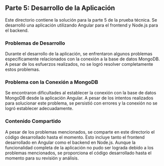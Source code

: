 ## Parte 5: Desarrollo de la Aplicación
Este directorio contiene la solución para la parte 5 de la prueba técnica. Se desarrolló una aplicación utilizando Angular para el frontend y Node.js para el backend.

### Problemas de Desarrollo
Durante el desarrollo de la aplicación, se enfrentaron algunos problemas específicamente relacionados con la conexión a la base de datos MongoDB. A pesar de los esfuerzos realizados, no se logró resolver completamente estos problemas.

### Problema con la Conexión a MongoDB
Se encontraron dificultades al establecer la conexión con la base de datos MongoDB desde la aplicación Angular. A pesar de los intentos realizados para solucionar este problema, se persistió con errores y la conexión no se logró establecer adecuadamente.

### Contenido Compartido
A pesar de los problemas mencionados, se comparte en este directorio el código desarrollado hasta el momento. Esto incluye tanto el frontend desarrollado en Angular como el backend en Node.js. Aunque la funcionalidad completa de la aplicación no pudo ser lograda debido a los problemas mencionados, se proporciona el código desarrollado hasta el momento para su revisión y análisis.